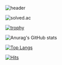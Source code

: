 ![header](https://capsule-render.vercel.app/api?text=Welcome!&animation=blinking&type=waving&color=random&height=200)

![solved.ac](https://github-readme-solvedac.hyp3rflow.vercel.app/api/?handle=pauljjang410)

[![trophy](https://github-profile-trophy.vercel.app/?username=GreenScreen410)](https://github.com/ryo-ma/github-profile-trophy)

![Anurag's GitHub stats](https://github-readme-stats.vercel.app/api?username=GreenScreen410&show_icons=true&theme=default)

[![Top Langs](https://github-readme-stats.vercel.app/api/top-langs/?username=GreenScreen410)](https://github.com/anuraghazra/github-readme-stats)

[![Hits](https://hits.seeyoufarm.com/api/count/incr/badge.svg?url=https%3A%2F%2Fgithub.com%2FGreenScreen410%2Fhit-counter&count_bg=%2379C83D&title_bg=%23555555&icon=&icon_color=%23E7E7E7&title=hits&edge_flat=true)](https://hits.seeyoufarm.com)
